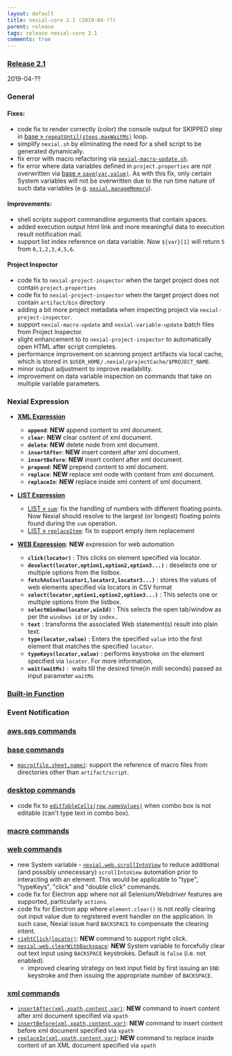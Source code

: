 ```yaml
---
layout: default
title: nexial-core 2.1 (2019-04-??)
parent: release
tags: release nexial-core 2.1
comments: true
---
```


### <a href="https://github.com/nexiality/nexial-core/releases/tag/nexial-core-2.1" class="external-link" target="_nexial_link">Release 2.1</a>
2019-04-??


### General
#### Fixes:
- code fix to render correctly (color) the console output for SKIPPED step in 
  [base &raquo; `repeatUntil(steps,maxWaitMs)`](../commands/base/repeatUntil(steps,maxWaitMs)) loop. 
- simplify `nexial.sh` by eliminating the need for a shell script to be generated dynamically.
- fix error with macro refactoring via [`nexial-macro-update.sh`](../userguide/BatchFiles#nexial-macro-updatecmd--nexial-macro-updatesh).
- fix error where data variables defined in `project.properties` are not overwritten via 
  [base &raquo; `save(var,value)`](../commands/base/save(var,value)). As with this fix, only certain System variables 
  will not be overwritten due to the run time nature of such data variables (e.g. 
  [`nexial.manageMemory`](../systemvars/index#nexial.manageMemory)).
 
#### Improvements:
- shell scripts support commandline arguments that contain spaces.
- added execution output html link and more meaningful data to execution result notification mail.
- support list index reference on data variable. Now `${var}[1]` will return `5` from `0,1,2,3,4,5,6`.

#### Project Inspector
- code fix to `nexial-project-inspector` when the target project does not contain `project.properties`
- code fix to `nexial-project-inspector` when the target project does not contain `artifact/bin` directory
- adding a bit more project metadata when inspecting project via `nexial-project-inspector`.
- support `nexial-macro-update` and `nexial-variable-update` batch files from Project Inspector.
- slight enhancement to to `nexial-project-inspector` to automatically open HTML after script completes.
- performance improvement on scanning project artifacts via local cache, which is stored in 
  `$USER_HOME/.nexial/projectCache/$PROJECT_NAME`.
- minor output adjustment to improve readability.
- improvement on data variable inspection on commands that take on multiple variable parameters.


### Nexial Expression
- **[XML Expression](../expressions/XMLexpression)**
  - **`append`**: **NEW** append content to xml document.
  - **`clear`**: **NEW** clear content of xml document.
  - **`delete`**: **NEW** delete node from xml document.
  - **`insertAfter`**: **NEW** insert content after xml document.
  - **`insertBefore`**: **NEW** insert content after xml document.
  - **`prepend`**: **NEW** prepend content to xml document.
  - **`replace`**: **NEW** replace xml node with content from xml document.
  - **`replaceIn`**: **NEW** replace inside xml content of xml document.

- **[LIST Expression](../expressions/LISTexpression)**
  - [LIST &raquo; `sum`](../expressions/LISTexpression#sum): fix the handling of numbers with different floating points. 
    Now Nexial should resolve to the largest (or longest) floating points found during the `sum` operation.
  - [LIST &raquo; `replaceItem`](../expressions/LISTexpression#replaceitemsearchforreplacewith): fix to support empty
    item replacement

- **[WEB Expression](../expressions/WEBexpression)**:    **NEW** expression for web automation<br>
  - **`click(locator)`** : This clicks on element specified via locator.    
  - **`deselect(locator,option1,option2,option3...)`** : deselects one or multiple options from the listbox.
  - **`fetchAsCsv(locator1,locator2,locator3...)`** :  stores the values of web elements specified via locators in CSV format
  - **`select(locator,option1,option2,option3...)`** : This selects one or multiple options from the listbox.
  - **`selectWindow(locator,winId)`** : This selects the open tab/window as per the `windows id` or by `index`.. 
  - **`text`** : transforms the associated Web statement(s) result into plain text.
  - **`type(locator,value)`** : Enters the specified `value` into the first element that matches the specified 
    `locator`. 
  - **`typeKeys(locator,value)`** : performs keystroke on the element specified via `locator`. For more information,
  - **`wait(waitMs)`** :  waits till the desired time(in milli seconds) passed as input parameter `waitMs`


### [Built-in Function](../functions)


### Event Notification


### [aws.sqs commands](../commands/aws.sqs)


### [base commands](../commands/base)
- [`macro(file,sheet,name)`](../commands/base/macro(file,sheet,name)): support the reference of macro files from
  directories other than `artifact/script`.


### [desktop commands](../commands/desktop)
- code fix to [`editTableCells(row,nameValues)`](../commands/desktop/editTableCells(row,nameValues)) when combo box 
  is not editable (can't type text in combo box).


### [macro commands](../commands/macro)


### [web commands](../commands/web)
- new System variable - [`nexial.web.scrollIntoView`](../systemvars/index#nexial.web.scrollIntoView) to reduce 
  additional (and possibly unnecessary) `scrollIntoView` automation prior to interacting with an element. This would be 
  applicable to "type", "typeKeys", "click" and "double click" commands.
- code fix for Electron app where not all Selenium/Webdriver features are supported, particularly `actions`.
- code fix for Electron app where `element.clear()` is not _really_ clearing out input value due to registered event 
  handler on the application. In such case, Nexial issue hard `BACKSPACE` to compensate the clearing intent.
- [`rightClick(locator)`](../commands/web/rightClick(locator)): **NEW** command to support right click.
- [`nexial.web.clearWithBackspace`](../systemvars/index#nexial.web.clearWithBackspace): **NEW** System variable to 
  forcefully clear out text input using `BACKSPACE` keystrokes. Default is `false` (i.e. not enabled).
  - improved clearing strategy on text input field by first issuing an `END` keystroke and then issuing the appropriate 
    number of `BACKSPACE`.

### [xml commands](../commands/xml)
- [`insertAfter(xml,xpath,content,var)`](../commands/xml/insertAfter(xml,xpath,content,var)): **NEW** command to 
  insert content after xml document specified via `xpath`
- [`insertBefore(xml,xpath,content,var)`](../commands/xml/insertBefore(xml,xpath,content,var)): **NEW** command to 
  insert content before xml document specified via `xpath`
- [`replaceIn(xml,xpath,content,var)`](../commands/xml/replaceIn(xml,xpath,content,var)): **NEW** command to replace 
  inside content of an XML document specified via `xpath`
